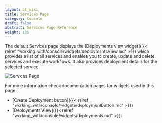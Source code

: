 ```yaml
---
layout: bt_wiki
title: Services Page
category: Console
draft: false
abstract: Services Page Reference
weight: 135
---
```


The default Services page displays the [Deployments view widget]({{< relref "working_with/console/widgets/deploymentsView.md" >}}) which provides a list of all services
and enables you to create, update and delete services and execute workflows. It also provides deployment details for the selected service.

![Services Page]( /images/ui/pages/services-page.png )

For more information check documentation pages for widgets used in this page:

* [Create Deployment button]({{< relref "working_with/console/widgets/deploymentButton.md" >}})
* [Deployments View]({{< relref "working_with/console/widgets/deployments.md" >}})
